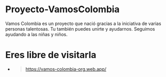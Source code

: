 # Proyecto-VamosColombia
Vamos Colombia es un proyecto que nació gracias a la iniciativa de varias personas talentosas. Tu también puedes unirte y ayudarnos. Seguimos ayudando a las niñas y niños.
# Eres libre de visitarla
- > https://vamos-colombia-org.web.app/
